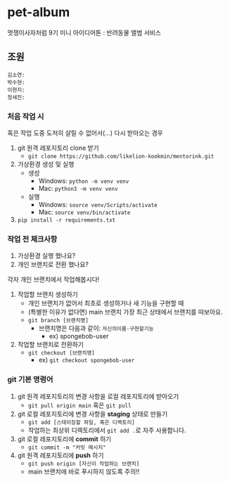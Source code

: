 # pet-album  

멋쟁이사자처럼 9기 미니 아이디어톤 : 반려동물 앨범 서비스

## 조원

```
김소연: 
박수현:
이현지:
정세진:
```

### 처음 작업 시

혹은 작업 도중 도저히 살릴 수 없어서(...) 다시 받아오는 경우

1. git 원격 레포지토리 clone 받기
   - `git clone https://github.com/likelion-kookmin/mentorink.git`
2. 가상환경 생성 및 실행
   - 생성
     - Windows: `python -m venv venv`
     - Mac: `python3 -m venv venv`
   - 실행
     - Windows: `source venv/Scripts/activate`
     - Mac: `source venv/bin/activate`
3. `pip install -r requirements.txt`


### 작업 전 체크사항

1. 가상환경 실행 했나요?
2. 개인 브랜치로 전환 했나요?

각자 개인 브랜치에서 작업해봅시다!

1. 작업할 브랜치 생성하기
   - 개인 브랜치가 없어서 최초로 생성하거나 새 기능을 구현할 때
   - (특별한 이유가 없다면) main 브랜치 가장 최근 상태에서 브랜치를 따보아요.
   - `git branch [브랜치명]`
      - 브랜치명은 다음과 같이: `자신의이름-구현할기능`
        - ex) spongebob-user
2. 작업할 브랜치로 전환하기
   - `git checkout [브랜치명]`
     - ex) `git checkout spongebob-user`



### git 기본 명령어

1. git 원격 레포지토리의 변경 사항을 로컬 레포지토리에 받아오기
   - `git pull origin main` 혹은 `git pull`
2. git 로컬 레포지토리에 변경 사항을 **staging** 상태로 만들기
   - `git add [스테이징할 파일, 혹은 디렉토리]`
   - 작업하는 최상위 디렉토리에서 `git add .`로 자주 사용합니다.
3. git 로컬 레포지토리에 **commit** 하기
   - `git commit -m "커밋 메시지"`
4. git 원격 레포지토리에 **push** 하기
   - `git push origin [자신이 작업하는 브랜치]`
   - main 브랜치에 바로 푸시하지 않도록 주의!!